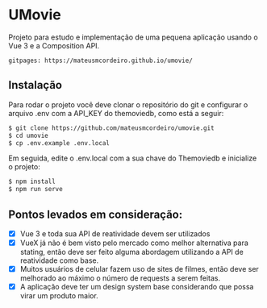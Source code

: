 
# UMovie
Projeto para estudo e implementação de uma pequena aplicação usando o Vue 3 e a Composition API. 
```
gitpages: https://mateusmcordeiro.github.io/umovie/
```

## Instalação

Para rodar o projeto você deve clonar o repositório do git e configurar o arquivo .env com a API_KEY do themoviedb, como está a seguir:
```sh
$ git clone https://github.com/mateusmcordeiro/umovie.git
$ cd umovie
$ cp .env.example .env.local
```

Em seguida, edite o .env.local com a sua chave do Themoviedb e inicialize o projeto:
```sh
$ npm install
$ npm run serve
```

## Pontos levados em consideração: 
 - [x] Vue 3 e toda sua API de reatividade devem ser utilizados
 - [x] VueX já não é bem visto pelo mercado como melhor alternativa para stating, então deve ser feito alguma abordagem utilizando a API de reatividade como base.
 - [x] Muitos usuários de celular fazem uso de sites de filmes, então deve ser melhorado ao máximo o número de requests a serem feitas.
 - [x] A aplicação deve ter um design system base considerando que possa virar um produto maior.

